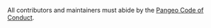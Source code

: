 All contributors and maintainers must abide by the [Pangeo Code of Conduct](https://github.com/pangeo-data/governance/blob/master/conduct/code_of_conduct.md).
